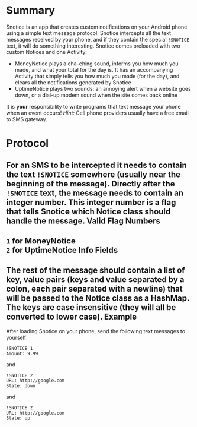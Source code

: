 Summary
=
Snotice is an app that creates custom notifications on your Android phone using a simple text message protocol.
Snotice intercepts all the text messages received by your phone, and if they contain the special `!SNOTICE` text, it will do something interesting.
Snotice comes preloaded with two custom Notices and one Activity:

* MoneyNotice plays a cha-ching sound, informs you how much you made, and what your total for the day is. It has an accompanying Activity that simply tells you how much you made (for the day), and clears all the notifications generated by Snotice
* UptimeNotice plays two sounds: an annoying alert when a website goes down, or a dial-up modem sound when the site comes back online

It is **your** responsibility to write programs that text message your phone when an event occurs! *Hint:* Cell phone providers usually have a free email to SMS gateway.

Protocol
=
For an SMS to be intercepted it needs to contain the text `!SNOTICE` somewhere (usually near the beginning of the message). Directly after the `!SNOTICE` text, the message needs to contain an integer number. This integer number is a flag that tells Snotice which Notice class should handle the message.
Valid Flag Numbers
-
`1` for MoneyNotice  
`2` for UptimeNotice
Info Fields
-
The rest of the message should contain a list of key, value pairs (keys and value separated by a colon, each pair separated with a newline) that will be passed to the Notice class as a HashMap. The keys are case insensitive (they will all be converted to lower case).
Example
-
After loading Snotice on your phone, send the following text messages to yourself:

    !SNOTICE 1  
    Amount: 9.99  
    
and

    !SNOTICE 2
    URL: http://google.com
    State: down
    
and

    !SNOTICE 2
    URL: http://google.com
    State: up


